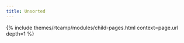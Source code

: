 ```yaml
---
title: Unsorted
---
```


{% include themes/rtcamp/modules/child-pages.html context=page.url depth=1 %}

